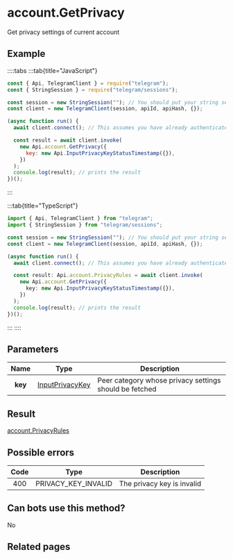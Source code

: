 # account.GetPrivacy

Get privacy settings of current account

## Example

::::tabs
:::tab{title="JavaScript"}

```js
const { Api, TelegramClient } = require("telegram");
const { StringSession } = require("telegram/sessions");

const session = new StringSession(""); // You should put your string session here
const client = new TelegramClient(session, apiId, apiHash, {});

(async function run() {
  await client.connect(); // This assumes you have already authenticated with .start()

  const result = await client.invoke(
    new Api.account.GetPrivacy({
      key: new Api.InputPrivacyKeyStatusTimestamp({}),
    })
  );
  console.log(result); // prints the result
})();
```

:::

:::tab{title="TypeScript"}

```ts
import { Api, TelegramClient } from "telegram";
import { StringSession } from "telegram/sessions";

const session = new StringSession(""); // You should put your string session here
const client = new TelegramClient(session, apiId, apiHash, {});

(async function run() {
  await client.connect(); // This assumes you have already authenticated with .start()

  const result: Api.account.PrivacyRules = await client.invoke(
    new Api.account.GetPrivacy({
      key: new Api.InputPrivacyKeyStatusTimestamp({}),
    })
  );
  console.log(result); // prints the result
})();
```

:::
::::

## Parameters

|  Name   | Type                                                              | Description                                            |
| :-----: | ----------------------------------------------------------------- | ------------------------------------------------------ |
| **key** | [InputPrivacyKey](https://core.telegram.org/type/InputPrivacyKey) | Peer category whose privacy settings should be fetched |

## Result

[account.PrivacyRules](https://core.telegram.org/type/account.PrivacyRules)

## Possible errors

| Code | Type                | Description                |
| :--: | ------------------- | -------------------------- |
| 400  | PRIVACY_KEY_INVALID | The privacy key is invalid |

## Can bots use this method?

No

## Related pages
